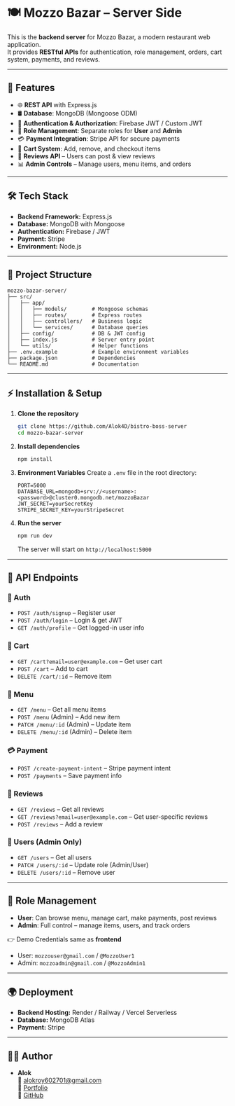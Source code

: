 # 🍽️ Mozzo Bazar – Server Side

This is the **backend server** for Mozzo Bazar, a modern restaurant web application.  
It provides **RESTful APIs** for authentication, role management, orders, cart system, payments, and reviews.  

---

## 🚀 Features
- 🌐 **REST API** with Express.js  
- 🛢 **Database**: MongoDB (Mongoose ODM)  
- 🔐 **Authentication & Authorization**: Firebase JWT / Custom JWT  
- 👥 **Role Management**: Separate roles for **User** and **Admin**  
- 💳 **Payment Integration**: Stripe API for secure payments  
- 🛒 **Cart System**: Add, remove, and checkout items  
- 📝 **Reviews API** – Users can post & view reviews  
- 📊 **Admin Controls** – Manage users, menu items, and orders  

---

## 🛠️ Tech Stack
- **Backend Framework:** Express.js  
- **Database:** MongoDB with Mongoose  
- **Authentication:** Firebase / JWT  
- **Payment:** Stripe  
- **Environment:** Node.js  

---

## 📂 Project Structure
```
mozzo-bazar-server/
├── src/
│   ├── app/
│   │   ├── models/        # Mongoose schemas
│   │   ├── routes/        # Express routes
│   │   ├── controllers/   # Business logic
│   │   └── services/      # Database queries
│   ├── config/            # DB & JWT config
│   ├── index.js           # Server entry point
│   └── utils/             # Helper functions
├── .env.example           # Example environment variables
├── package.json           # Dependencies
└── README.md              # Documentation
```

---

## ⚡ Installation & Setup

1. **Clone the repository**
   ```bash
   git clone https://github.com/Alok4D/bistro-boss-server
   cd mozzo-bazar-server
   ```

2. **Install dependencies**
   ```bash
   npm install
   ```

3. **Environment Variables**
   Create a `.env` file in the root directory:
   ```env
   PORT=5000
   DATABASE_URL=mongodb+srv://<username>:<password>@cluster0.mongodb.net/mozzoBazar
   JWT_SECRET=yourSecretKey
   STRIPE_SECRET_KEY=yourStripeSecret
   ```

4. **Run the server**
   ```bash
   npm run dev
   ```
   The server will start on `http://localhost:5000`

---

## 📡 API Endpoints

### 🔑 Auth
- `POST /auth/signup` – Register user  
- `POST /auth/login` – Login & get JWT  
- `GET /auth/profile` – Get logged-in user info  

### 🛒 Cart
- `GET /cart?email=user@example.com` – Get user cart  
- `POST /cart` – Add to cart  
- `DELETE /cart/:id` – Remove item  

### 🍴 Menu
- `GET /menu` – Get all menu items  
- `POST /menu` (Admin) – Add new item  
- `PATCH /menu/:id` (Admin) – Update item  
- `DELETE /menu/:id` (Admin) – Delete item  

### 💳 Payment
- `POST /create-payment-intent` – Stripe payment intent  
- `POST /payments` – Save payment info  

### 📝 Reviews
- `GET /reviews` – Get all reviews  
- `GET /reviews?email=user@example.com` – Get user-specific reviews  
- `POST /reviews` – Add a review  

### 👥 Users (Admin Only)
- `GET /users` – Get all users  
- `PATCH /users/:id` – Update role (Admin/User)  
- `DELETE /users/:id` – Remove user  

---

## 👥 Role Management
- **User**: Can browse menu, manage cart, make payments, post reviews  
- **Admin**: Full control – manage items, users, and track orders  

👉 Demo Credentials same as **frontend**  
- User: `mozzouser@gmail.com` / `@MozzoUser1`  
- Admin: `mozzoadmin@gmail.com` / `@MozzoAdmin1`  

---

## 🌍 Deployment
- **Backend Hosting:** Render / Railway / Vercel Serverless  
- **Database:** MongoDB Atlas  
- **Payment:** Stripe  

---

## 👨‍💻 Author
- **Alok**  
  📧 alokroy602701@gmail.com  
  🔗 [Portfolio](https://alok-roy-portfolio.vercel.app/)  
  🐙 [GitHub](https://github.com/Alok4D)  
```

